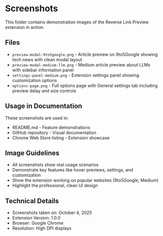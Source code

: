 # Screenshots

This folder contains demonstration images of the Reverse Link Preview extension in action.

## Files

- `preview-modal-9to5google.png` - Article preview on 9to5Google showing tech news with clean modal layout
- `preview-modal-medium-llm.png` - Medium article preview about LLMs with sidebar information panel  
- `settings-panel-medium.png` - Extension settings panel showing customization options
- `options-page.png` - Full options page with General settings tab including preview delay and size controls

## Usage in Documentation

These screenshots are used in:
- README.md - Feature demonstrations
- GitHub repository - Visual documentation
- Chrome Web Store listing - Extension showcase

## Image Guidelines

- All screenshots show real usage scenarios
- Demonstrate key features like hover previews, settings, and customization
- Show the extension working on popular websites (9to5Google, Medium)
- Highlight the professional, clean UI design

## Technical Details

- Screenshots taken on: October 4, 2025
- Extension Version: 1.0.0  
- Browser: Google Chrome
- Resolution: High DPI displays